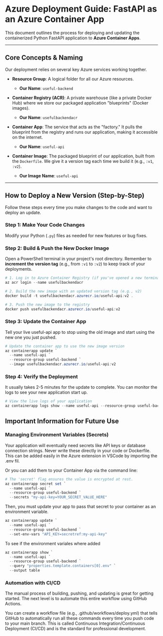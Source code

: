 # Azure Deployment Guide: FastAPI as an Azure Container App

This document outlines the process for deploying and updating the containerized Python FastAPI application to **Azure Container Apps**.

---

## Core Concepts & Naming

Our deployment relies on several key Azure services working together.

* **Resource Group**: A logical folder for all our Azure resources.
    * **Our Name**: `useful-backend`

* **Container Registry (ACR)**: A private warehouse (like a private Docker Hub) where we store our packaged application "blueprints" (Docker images).
    * **Our Name**: `usefulbackendacr`

* **Container App**: The service that acts as the "factory." It pulls the blueprint from the registry and runs our application, making it accessible on the internet.
    * **Our Name**: `useful-api`

* **Container Image**: The packaged blueprint of our application, built from the `Dockerfile`. We give it a version tag each time we build it (e.g., `:v1`, `:v2`).
    * **Our Image Name**: `useful-api`

---

## How to Deploy a New Version (Step-by-Step)

Follow these steps every time you make changes to the code and want to deploy an update.

### Step 1: Make Your Code Changes

Modify your Python (`.py`) files as needed for new features or bug fixes.

### Step 2: Build & Push the New Docker Image

Open a PowerShell terminal in your project's root directory. Remember to **increment the version tag** (e.g., from `:v1` to `:v2`) to keep track of your deployments.

```powershell
# 1. Log in to Azure Container Registry (if you've opened a new terminal)
az acr login --name usefulbackendacr

# 2. Build the new image with an updated version tag (e.g., v2)
docker build -t usefulbackendacr.azurecr.io/useful-api:v2 .

# 3. Push the new image to the registry
docker push usefulbackendacr.azurecr.io/useful-api:v2
```

### Step 3: Update the Container App
Tell your live useful-api app to stop using the old image and start using the new one you just pushed.

```powershell
# Update the container app to use the new image version
az containerapp update `
  --name useful-api `
  --resource-group useful-backend `
  --image usefulbackendacr.azurecr.io/useful-api:v2
```
### Step 4: Verify the Deployment
It usually takes 2-5 minutes for the update to complete. You can monitor the logs to see your new application start up.

```powershell
# View the live logs of your application
az containerapp logs show --name useful-api --resource-group useful-backend
```

## Important Information for Future Use

### Managing Environment Variables (Secrets)
Your application will eventually need secrets like API keys or database connection strings. Never write these directly in your code or Dockerfile. This can be added easily in the Azure extension in VSCode by importing the .env fil.

Or you can add them  to your Container App via the command line:

```powershell
# The 'secret' flag ensures the value is encrypted at rest.
az containerapp secret set `
  --name useful-api `
  --resource-group useful-backend `
  --secrets "my-api-key=YOUR_SECRET_VALUE_HERE"
  ```
Then, you must update your app to pass that secret to your container as an environment variable.
```powershell
az containerapp update `
  --name useful-api `
  --resource-group useful-backend `
  --set-env-vars "API_KEY=secretref:my-api-key"
```

To see if the environment variales where added 
```powershell
az containerapp show `
  --name useful-api `
  --resource-group useful-backend `
  --query "properties.template.containers[0].env" `
  --output table
```

### Automation with CI/CD
The manual process of building, pushing, and updating is great for getting started. The next level is to automate this entire workflow using GitHub Actions.

You can create a workflow file (e.g., .github/workflows/deploy.yml) that tells GitHub to automatically run all these commands every time you push code to your main branch. This is called Continuous Integration/Continuous Deployment (CI/CD) and is the standard for professional development.